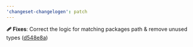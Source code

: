 ```yaml
---
'changeset-changelogen': patch
---
```


**🩹 Fixes**: Correct the logic for matching packages path & remove unused types ([d548e8a](https://github.com/SettingDust/changeset-changelogen/commit/d548e8a))
